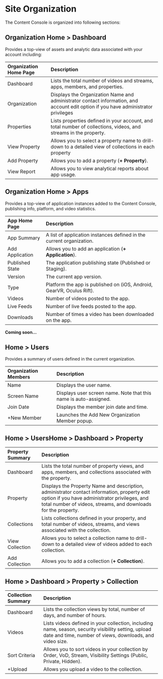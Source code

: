 # Site Organization

The Content Console is organized into following sections:

## <a id="org-home-dashboard"></a>Organization Home > Dashboard

Provides a top-view of assets and analytic data associated with your account including:

| Organization Home Page         | Description |
|:----------------|:--------------------------------------|
| Dashboard     | Lists the total number of videos and streams, apps, members, and properties.   |
| Organization      | Displays the Organization Name and administrator contact information, and account edit option if you have administrator privileges    |
| Properties         | Lists properties defined in your account, and total number of collections, videos, and streams in the property.   |
| View Property     | Allows you to select a property name to drill-down to a detailed view of collections in each property |    
| Add Property      | Allows you to add a property (**+ Property**).  |
| View Report      | Allows you to view analytical reports about app usage. |


## <a id="org-home-apps"></a>Organization Home > Apps

Provides a top-view of application instances added to the Content Console, publishing info, platform, and video statistics.

| App Home Page         | Description |
|:----------------|:--------------------------------------|
| App Summary     | A list of application instances defined in the current organization.   |
| Add Application      | Allows you to add an application (**+ Application**).  |
| Published State      | The application publishing state (Published or Staging).     |
| Version         | The current app version.   |
| Type     | Platform the app is published on (iOS, Android, GearVR, Oculus Rift). |    
| Videos      | Number of videos posted to the app.  |
| Live Feeds      | Number of live feeds posted to the app. |
| Downloads     | Number of times a video has been downloaded on the app. |

**Coming soon...**

<!--
| Profile                                               |
|:----------------|:--------------------------------------|
| Organization ID    |  |
| Application ID     |  |
| Bundle ID          |  |
| Scheme             |  |
| Description        |  |
| Type               |  |
| Current Version    | Current app version. |
| Store URL          | URL of the app store the video is published in. |
| Analytics ID       |  |
| Published ID       | A Yes/No toggle that indicates whether the app has been published to the specified Store URL. |


| Assets                                               |
|:----------------|:--------------------------------------|
| Coming soon     |  |


| Token                                               |
|:----------------|:--------------------------------------|
| Coming soon     |  |
-->

## <a id="home-users"></a>Home > Users

Provides a summary of users defined in the current organization.

| Organization Members            | Description |
|:----------------|:--------------------------------------|
| Name    | Displays the user name.  |
| Screen Name         | Displays user screen name. Note that this name is auto-assigned.   |
| Join Date   | Displays the member join date and time. |
| +New Member    | Launches the Add New Organization Member popup. |

## <a id="usershome-dashboard-property"></a>Home > UsersHome > Dashboard > Property

| Property Summary            | Description |
|:----------------|:--------------------------------------|
| Dashboard    | Lists the total number of property views, and apps, members, and collections associated with the property. |
| Property      | Displays the Property Name and description, administrator contact information, property edit option if you have administrator privileges, and total number of videos, streams, and downloads for the property.    |
| Collections         | Lists collections defined in your property, and total number of videos, streams, and views associated with the collection.    |
| View Collection     | Allows you to select a collection name to drill-down to a detailed view of videos added to each collection. |    
| Add Collection      | Allows you to add a collection (**+ Collection**).  |

## <a id="home-dashboard-property-collection"></a>Home > Dashboard > Property > Collection

| Collection Summary          | Description |
|:----------------|:--------------------------------------|
| Dashboard    | Lists the collection views by total, number of days, and number of hours.  |
| Videos         | Lists videos defined in your collection, including name, season, security visibility setting, upload date and time, number of views, downloads, and video size.   |
| Sort Criteria    | Allows you to sort videos in your collection by Order, VoD, Stream, Visibility Settings (Public, Private, Hidden).
| +Upload    | Allows you upload a video to the collection. |
